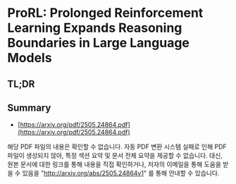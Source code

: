 # ProRL: Prolonged Reinforcement Learning Expands Reasoning Boundaries in Large Language Models
## TL;DR
## Summary
- [https://arxiv.org/pdf/2505.24864.pdf](https://arxiv.org/pdf/2505.24864.pdf)

해당 PDF 파일의 내용은 확인할 수 없습니다. 자동 PDF 변환 시스템 실패로 인해 PDF 파일이 생성되지 않아, 특정 섹션 요약 및 문서 전체 요약을 제공할 수 없습니다. 대신, 원본 문서에 대한 링크를 통해 내용을 직접 확인하거나, 저자의 이메일을 통해 도움을 받을 수 있음을 "http://arxiv.org/abs/2505.24864v1" 를 통해 안내할 수 있습니다.
